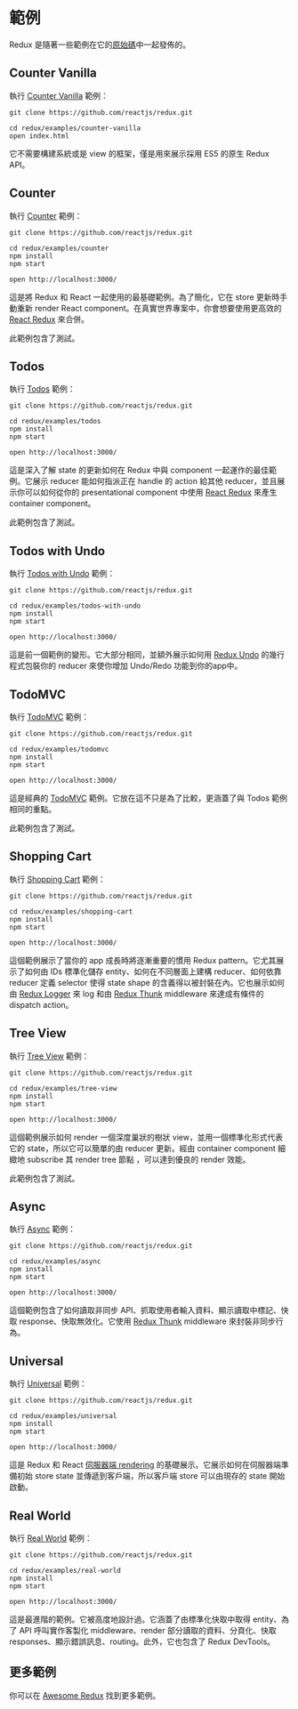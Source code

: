 # 範例

Redux 是隨著一些範例在它的[原始碼](https://github.com/reactjs/redux/tree/master/examples)中一起發佈的。

## Counter Vanilla

執行 [Counter Vanilla](https://github.com/reactjs/redux/tree/master/examples/counter-vanilla) 範例：

```
git clone https://github.com/reactjs/redux.git

cd redux/examples/counter-vanilla
open index.html
```

它不需要構建系統或是 view 的框架，僅是用來展示採用 ES5 的原生 Redux API。

## Counter

執行 [Counter](https://github.com/reactjs/redux/tree/master/examples/counter) 範例：

```
git clone https://github.com/reactjs/redux.git

cd redux/examples/counter
npm install
npm start

open http://localhost:3000/
```

這是將 Redux 和 React 一起使用的最基礎範例。為了簡化，它在 store 更新時手動重新 render React component。在真實世界專案中，你會想要使用更高效的 [React Redux](https://github.com/reactjs/react-redux) 來合併。

此範例包含了測試。

## Todos

執行 [Todos](https://github.com/reactjs/redux/tree/master/examples/todos) 範例：

```
git clone https://github.com/reactjs/redux.git

cd redux/examples/todos
npm install
npm start

open http://localhost:3000/
```

這是深入了解 state 的更新如何在 Redux 中與 component 一起運作的最佳範例。它展示 reducer 能如何指派正在 handle 的 action 給其他 reducer，並且展示你可以如何從你的 presentational component 中使用 [React Redux](https://github.com/reactjs/react-redux) 來產生 container component。

此範例包含了測試。

## Todos with Undo

執行 [Todos with Undo](https://github.com/reactjs/redux/tree/master/examples/todos-with-undo) 範例：

```
git clone https://github.com/reactjs/redux.git

cd redux/examples/todos-with-undo
npm install
npm start

open http://localhost:3000/
```

這是前一個範例的變形。它大部分相同，並額外展示如何用 [Redux Undo](https://github.com/omnidan/redux-undo) 的幾行程式包裝你的 reducer 來使你增加 Undo/Redo 功能到你的app中。

## TodoMVC

執行 [TodoMVC](https://github.com/reactjs/redux/tree/master/examples/todomvc) 範例：

```
git clone https://github.com/reactjs/redux.git

cd redux/examples/todomvc
npm install
npm start

open http://localhost:3000/
```

這是經典的 [TodoMVC](http://todomvc.com/) 範例。它放在這不只是為了比較，更涵蓋了與 Todos 範例相同的重點。

此範例包含了測試。

## Shopping Cart

執行 [Shopping Cart](https://github.com/reactjs/redux/tree/master/examples/shopping-cart) 範例：

```
git clone https://github.com/reactjs/redux.git

cd redux/examples/shopping-cart
npm install
npm start

open http://localhost:3000/
```

這個範例展示了當你的 app 成長時將逐漸重要的慣用 Redux pattern。它尤其展示了如何由 IDs 標準化儲存 entity、如何在不同層面上建構 reducer、如何依靠 reducer 定義 selector 使得 state shape 的含義得以被封裝在內。它也展示如何由 [Redux Logger](https://github.com/fcomb/redux-logger) 來 log 和由 [Redux Thunk](https://github.com/gaearon/redux-thunk) middleware 來達成有條件的 dispatch action。

## Tree View

執行 [Tree View](https://github.com/reactjs/redux/tree/master/examples/tree-view) 範例：

```
git clone https://github.com/reactjs/redux.git

cd redux/examples/tree-view
npm install
npm start

open http://localhost:3000/
```

這個範例展示如何 render 一個深度巢狀的樹狀 view，並用一個標準化形式代表它的 state，所以它可以簡單的由 reducer 更新。經由 container component 細緻地 subscribe 其 render tree 節點 ，可以達到優良的 render 效能。

此範例包含了測試。

## Async

執行 [Async](https://github.com/reactjs/redux/tree/master/examples/async) 範例：

```
git clone https://github.com/reactjs/redux.git

cd redux/examples/async
npm install
npm start

open http://localhost:3000/
```

這個範例包含了如何讀取非同步 API、抓取使用者輸入資料、顯示讀取中標記、快取 response、快取無效化。它使用 [Redux Thunk](https://github.com/gaearon/redux-thunk) middleware 來封裝非同步行為。

## Universal

執行 [Universal](https://github.com/reactjs/redux/tree/master/examples/universal) 範例：

```
git clone https://github.com/reactjs/redux.git

cd redux/examples/universal
npm install
npm start

open http://localhost:3000/
```

這是 Redux 和 React [伺服器端 rendering](../recipes/ServerRendering.md) 的基礎展示。它展示如何在伺服器端準備初始 store state 並傳遞到客戶端，所以客戶端 store 可以由現存的 state 開始啟動。

## Real World

執行 [Real World](https://github.com/reactjs/redux/tree/master/examples/real-world) 範例：

```
git clone https://github.com/reactjs/redux.git

cd redux/examples/real-world
npm install
npm start

open http://localhost:3000/
```

這是最進階的範例。它被高度地設計過。它涵蓋了由標準化快取中取得 entity、為了 API 呼叫實作客製化 middleware、render 部分讀取的資料、分頁化、快取 responses、顯示錯誤訊息、routing。此外，它也包含了 Redux DevTools。

## 更多範例

你可以在 [Awesome Redux](https://github.com/xgrommx/awesome-redux) 找到更多範例。
